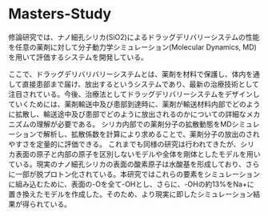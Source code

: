 # Masters-Study
修論研究では、ナノ細孔シリカ(SiO2)によるドラッグデリバリーシステムの性能を任意の薬剤に対して分子動力学シミュレーション(Molecular Dynamics, MD)を用いて評価するシステムを開発している。

ここで、ドラッグデリバリバリーシステムとは、薬剤を材料で保護し、体内を通して直接患部まで届け、放出するというシステムであり、最新の治療技術として注目されている。今後、治療法としてドラッグデリバリーシステムをデザインしていくためには、薬剤輸送中及び患部到達時に、薬剤が輸送材料内部でどのように拡散し、輸送途中及び患部でどのように放出されるのかについての詳細なメカニズムの理解が必要である。
シリカ内部での薬剤分子の拡散動態をMDシミュレーションで解析し、拡散係数を計算により求めることで、薬剤分子の放出のされやすさを定量的に評価できる。
これまでも同様の研究は行われてきたが、シリカ表面の原子と内部の原子を区別しないモデルや全体を剛体としたモデルを用いている。現実のナノ細孔シリカの表面の酸素原子は水酸基を形成しており、さらに一部が脱プロトン化されている。本研究ではこれらの要素をシミュレーションに組み込むために、表面の-Oを全て-OHとし、さらに、-OHの約13%をNa+に置き換えたモデルを作成した。そのため、より現実に即したシミュレーション結果が得られている。
